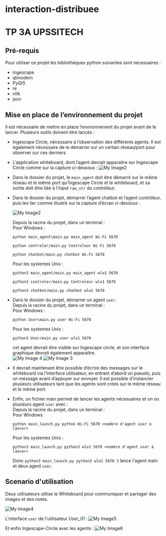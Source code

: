 # interaction-distribuee
# TP 3A UPSSITECH 

## Pré-requis

Pour utiliser ce projet les bibliothèques python suivantes sont nécessaires :
- ingescape
- qtmodern
- PyQt5
- re
- nltk
- json

## Mise en place de l’environnement du projet

Il est nécessaire de mettre en place l’environnement du projet avant de le lancer. Plusieurs outils doivent être lancés :

- Ingescape Circle, nécessaire à l’observation des différents agents. Il est également nécessaire de le démarrer sur un certain réseau/port pour observer sur ces derniers

- L’application whiteboard, dont l’agent devrait apparaitre sur Ingescape Circle comme sur la capture ci-dessous : ![My Image2](images/whiteboard.png)

- Dans le dossier du projet, le `main_agent` doit être démarré sur le même réseau et le même port qu’Ingescape Circle et le whiteboard, et sa sortie doit être liée à l’input `raw_str` du contrôleur.


- Dans le dossier du projet, démarrer l’agent chatbot et l’agent contrôleur, puis les lier comme illustré sur la capture d’écran ci-dessous :

     ![My Image2](images/main_agentwhiteboard.png)<br />

    Depuis la racine du projet, dans un terminal :<br />
    Pour Windows :
    ```
    python main_agent\main.py main_agent Wi-Fi 5670
    ```
    ```
    python controler/main.py Controleur Wi-Fi 5670
    ```
    ```
    python chatbot/main.py chatbot Wi-Fi 5670
    ```
    Pour les systemes Unix :
    ```
    python3 main_agent/main.py main_agent wlo1 5670
    ```
    ```
    python3 controler/main.py Controleur wlo1 5670
    ```
    ```
    python3 chatbot/main.py chatbot wlo1 5670
    ```

- Dans le dossier du projet, démarrer un agent `user`. <br />
Depuis la racine du projet, dans un terminal :<br />
    Pour Windows :
    ```
    python User\main.py user Wi-Fi 5670
    ``` 
    Pour les systemes Unix :
    ```
    python3 User/main.py user wlo1 5670
    ```
    cet agent devrait être visible sur Ingescape circle, et son interface graphique devrait également apparaitre. <br />
    ![My Image 4](images/main_agentwhiteboard.png)
    ![My Image 3](images/User_interface.png)

- Il devrait maintenant être possible d’écrire des messages sur le whiteboard via l’interface utilisateur, en entrant d’abord un pseudo, puis un message avant d’appuyer sur envoyer. Il est possible d’instancier plusieurs utilisateurs tant que les agents sont créés sur le même réseau et le même port.

- Enfin, un fichier main permet de lancer les agents nécessaires et un ou plusieurs agent `user` avec : <br />
Depuis la racine du projet, dans un terminal :<br />
Pour Windows 
    ```
    python main_launch.py python Wi-Fi 5670 <nombre d'agent user à lancer>
    ```
    Pour les systemes Unix :
    ```
    python3 main_launch.py python3 wlo1 5670 <nombre d'agent user à lancer>
    ```

    Donc `python3 main_launch.py python3 wlo1 5670 3` lance l'agent main et deux agent `user`.

## Scenario d'utilisation

Deux utilisateurs utilise le Whiteboard pour communiquer et partager des images et des notes.

![My Image4](images/scenario_01.png)

L'interface `user` de l'utilisateur *User_01* :
![My Image5](images/scenario_01_User.png)

Et enfin Ingescape-Circle avec les agents :
![My Image6](images/main_agentwhiteboard.png)

